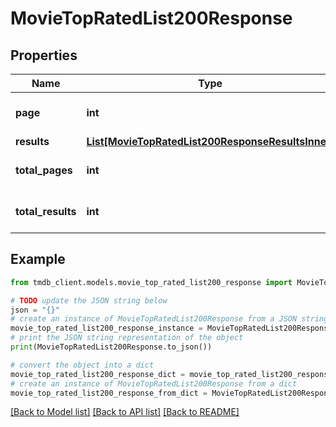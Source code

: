 # MovieTopRatedList200Response


## Properties

Name | Type | Description | Notes
------------ | ------------- | ------------- | -------------
**page** | **int** |  | [optional] [default to 0]
**results** | [**List[MovieTopRatedList200ResponseResultsInner]**](MovieTopRatedList200ResponseResultsInner.md) |  | [optional] 
**total_pages** | **int** |  | [optional] [default to 0]
**total_results** | **int** |  | [optional] [default to 0]

## Example

```python
from tmdb_client.models.movie_top_rated_list200_response import MovieTopRatedList200Response

# TODO update the JSON string below
json = "{}"
# create an instance of MovieTopRatedList200Response from a JSON string
movie_top_rated_list200_response_instance = MovieTopRatedList200Response.from_json(json)
# print the JSON string representation of the object
print(MovieTopRatedList200Response.to_json())

# convert the object into a dict
movie_top_rated_list200_response_dict = movie_top_rated_list200_response_instance.to_dict()
# create an instance of MovieTopRatedList200Response from a dict
movie_top_rated_list200_response_from_dict = MovieTopRatedList200Response.from_dict(movie_top_rated_list200_response_dict)
```
[[Back to Model list]](../README.md#documentation-for-models) [[Back to API list]](../README.md#documentation-for-api-endpoints) [[Back to README]](../README.md)


